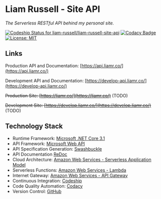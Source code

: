 # Liam Russell - Site API

_The Serverless RESTful API behind my personal site._

[![Codeship Status for liam-russell/liam-russell-site-api](https://app.codeship.com/projects/fbeab620-8f62-0137-273e-7a7d1773aa54/status?branch=master)](https://app.codeship.com/projects/355901)
[![Codacy Badge](https://api.codacy.com/project/badge/Grade/39fcc7aabeac43f7a891a8c278ad7fcb)](https://www.codacy.com?utm_source=github.com&amp;utm_medium=referral&amp;utm_content=liam-russell/liam-russell-site-api&amp;utm_campaign=Badge_Grade)
[![License: MIT](https://img.shields.io/badge/license-MIT-brightgreen)](https://opensource.org/licenses/MIT)

## Links

Production API and Documentation: [https://api.liamr.co/](https://api.liamr.co/)

Development API and Documentation: [https://develop-api.liamr.co/](https://develop-api.liamr.co/)

~~Production Site: [https://liamr.co/](https://liamr.co/)~~ (TODO)

~~Development Site: [https://develop.liamr.co/](https://develop.liamr.co/)~~ (TODO)

## Technology Stack

* Runtime Framework: [Microsoft .NET Core 3.1](https://dotnet.microsoft.com/)
* API Framework: [Microsoft Web API](https://docs.microsoft.com/en-us/aspnet/core/web-api/?view=aspnetcore-3.1)
* API Specification Generation: [Swashbuckle](https://github.com/domaindrivendev/Swashbuckle.AspNetCore)
* API Documentation [ReDoc](https://github.com/Redocly/redoc)
* Cloud Architecture: [Amazon Web Services - Serverless Application Model](https://aws.amazon.com/serverless/sam/)
* Serverless Functions: [Amazon Web Services - Lambda](https://aws.amazon.com/lambda/)
* Internet Gateway: [Amazon Web Services - API Gateway](https://aws.amazon.com/api-gateway/)
* Continuous Integration: [Codeship](https://codeship.com/)
* Code Quality Automation: [Codacy](https://www.codacy.com/)
* Version Control: [GitHub](https://github.com/)

